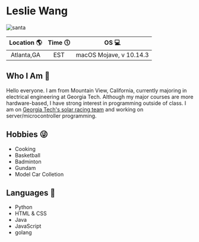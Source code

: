# Leslie Wang

![santa](https://i.pinimg.com/564x/52/4c/20/524c2046bef42cf7cbde1cdbc562d675.jpg)

|Location :earth_americas:|Time :clock5:|OS :computer:|
|:--:|:--:|:--:|
|Atlanta,GA|EST|macOS Mojave, v 10.14.3|
      
Who I Am :ghost:            
---
Hello everyone. I am from Mountain View, California, currently majoring in  electrical engineering at Georgia Tech. 
Although my major courses are more hardware-based, I have strong interest in programming outside of class. I am on 
[Georgia Tech's solar racing team][1] and working on server/microcontroller programming.


[1]: http://solarracing.gatech.edu/  "solar racing"

Hobbies :stuck_out_tongue_winking_eye:
---
* Cooking
* Basketball
* Badminton
* Gundam
* Model Car Colletion

Languages :checkered_flag:
---
* Python
* HTML & CSS
* Java
* JavaScript
* golang

